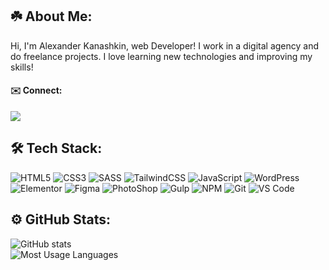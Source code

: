 ## ☘️ About Me:
Hi, I'm Alexander Kanashkin, web Developer! I work in a digital agency and do freelance projects. I love learning new technologies and improving my skills!

#### ✉️ Connect:
[<img src="https://img.shields.io/badge/Telegram-2CA5E0?style=for-the-badge&logo=telegram&logoColor=white"/>](https://t.me/adkanashkin)

## 🛠️ Tech Stack:

![HTML5](https://img.shields.io/badge/html5-%23E34F26.svg?style=for-the-badge&logo=html5&logoColor=white)
![CSS3](https://img.shields.io/badge/css3-%231572B6.svg?style=for-the-badge&logo=css3&logoColor=white)
![SASS](https://img.shields.io/badge/SASS-cd6799.svg?style=for-the-badge&logo=SASS&logoColor=white)
![TailwindCSS](https://img.shields.io/badge/tailwindcss-%2338B2AC.svg?style=for-the-badge&logo=tailwind-css&logoColor=white)
![JavaScript](https://img.shields.io/badge/javascript-%23323330.svg?style=for-the-badge&logo=javascript&logoColor=23F7DF1E)
![WordPress](https://img.shields.io/badge/wordpress-21759b.svg?style=for-the-badge&logo=wordpress&logoColor=white)
![Elementor](https://img.shields.io/badge/Elementor-ff7be5.svg?style=for-the-badge&logo=elementor&logoColor=white)
![Figma](https://img.shields.io/badge/figma-%23F24E1E.svg?style=for-the-badge&logo=figma&logoColor=white)
![PhotoShop](https://img.shields.io/badge/photoshop-2da9ff.svg?style=for-the-badge&logo=adobephotoshop&logoColor=white)
![Gulp](https://img.shields.io/badge/GULP-%23CF4647.svg?style=for-the-badge&logo=gulp&logoColor=white)
![NPM](https://img.shields.io/badge/NPM-%23000000.svg?style=for-the-badge&logo=npm&logoColor=white)
![Git](https://img.shields.io/badge/git-f05030.svg?style=for-the-badge&logo=git&logoColor=white)
![VS Code](https://img.shields.io/badge/Visual_Studio_Code-0078D4?style=for-the-badge&logo=visual%20studio%20code&logoColor=white)


## ⚙️ GitHub Stats:

![GitHub stats](https://github-readme-stats.vercel.app/api?username=kanashkin&show_icons=true&theme=react) <br>
![Most Usage Languages](https://github-readme-stats.vercel.app/api/top-langs/?username=kanashkin&theme=react&hide_border=false&include_all_commits=false&count_private=false&layout=compact)

